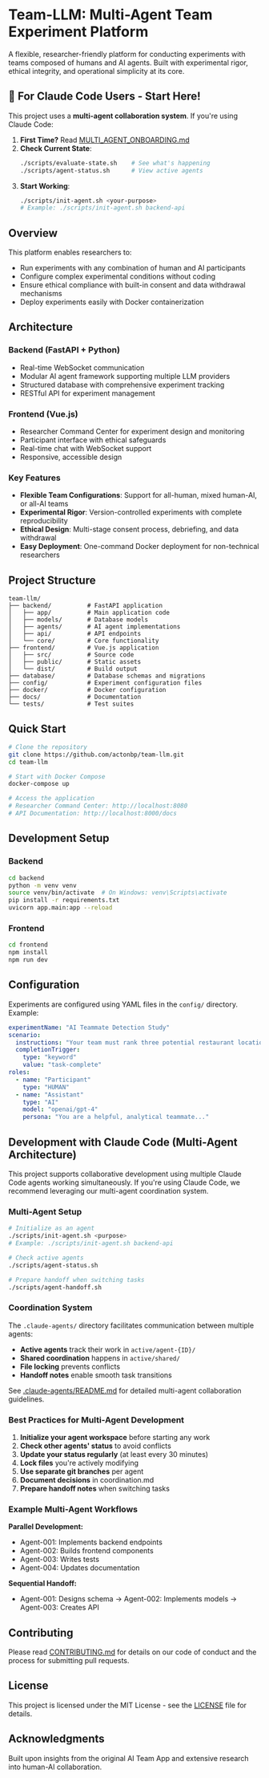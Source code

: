 # Team-LLM: Multi-Agent Team Experiment Platform

A flexible, researcher-friendly platform for conducting experiments with teams composed of humans and AI agents. Built with experimental rigor, ethical integrity, and operational simplicity at its core.

## 🤖 For Claude Code Users - Start Here!

This project uses a **multi-agent collaboration system**. If you're using Claude Code:

1. **First Time?** Read [MULTI_AGENT_ONBOARDING.md](MULTI_AGENT_ONBOARDING.md)
2. **Check Current State**: 
   ```bash
   ./scripts/evaluate-state.sh    # See what's happening
   ./scripts/agent-status.sh      # View active agents
   ```
3. **Start Working**:
   ```bash
   ./scripts/init-agent.sh <your-purpose>
   # Example: ./scripts/init-agent.sh backend-api
   ```

## Overview

This platform enables researchers to:
- Run experiments with any combination of human and AI participants
- Configure complex experimental conditions without coding
- Ensure ethical compliance with built-in consent and data withdrawal mechanisms
- Deploy experiments easily with Docker containerization

## Architecture

### Backend (FastAPI + Python)
- Real-time WebSocket communication
- Modular AI agent framework supporting multiple LLM providers
- Structured database with comprehensive experiment tracking
- RESTful API for experiment management

### Frontend (Vue.js)
- Researcher Command Center for experiment design and monitoring
- Participant interface with ethical safeguards
- Real-time chat with WebSocket support
- Responsive, accessible design

### Key Features
- **Flexible Team Configurations**: Support for all-human, mixed human-AI, or all-AI teams
- **Experimental Rigor**: Version-controlled experiments with complete reproducibility
- **Ethical Design**: Multi-stage consent process, debriefing, and data withdrawal
- **Easy Deployment**: One-command Docker deployment for non-technical researchers

## Project Structure

```
team-llm/
├── backend/          # FastAPI application
│   ├── app/          # Main application code
│   ├── models/       # Database models
│   ├── agents/       # AI agent implementations
│   ├── api/          # API endpoints
│   └── core/         # Core functionality
├── frontend/         # Vue.js application
│   ├── src/          # Source code
│   ├── public/       # Static assets
│   └── dist/         # Build output
├── database/         # Database schemas and migrations
├── config/           # Experiment configuration files
├── docker/           # Docker configuration
├── docs/             # Documentation
└── tests/            # Test suites
```

## Quick Start

```bash
# Clone the repository
git clone https://github.com/actonbp/team-llm.git
cd team-llm

# Start with Docker Compose
docker-compose up

# Access the application
# Researcher Command Center: http://localhost:8080
# API Documentation: http://localhost:8000/docs
```

## Development Setup

### Backend
```bash
cd backend
python -m venv venv
source venv/bin/activate  # On Windows: venv\Scripts\activate
pip install -r requirements.txt
uvicorn app.main:app --reload
```

### Frontend
```bash
cd frontend
npm install
npm run dev
```

## Configuration

Experiments are configured using YAML files in the `config/` directory. Example:

```yaml
experimentName: "AI Teammate Detection Study"
scenario:
  instructions: "Your team must rank three potential restaurant locations..."
  completionTrigger:
    type: "keyword"
    value: "task-complete"
roles:
  - name: "Participant"
    type: "HUMAN"
  - name: "Assistant"
    type: "AI"
    model: "openai/gpt-4"
    persona: "You are a helpful, analytical teammate..."
```

## Development with Claude Code (Multi-Agent Architecture)

This project supports collaborative development using multiple Claude Code agents working simultaneously. If you're using Claude Code, we recommend leveraging our multi-agent coordination system.

### Multi-Agent Setup

```bash
# Initialize as an agent
./scripts/init-agent.sh <purpose>
# Example: ./scripts/init-agent.sh backend-api

# Check active agents
./scripts/agent-status.sh

# Prepare handoff when switching tasks
./scripts/agent-handoff.sh
```

### Coordination System

The `.claude-agents/` directory facilitates communication between multiple agents:
- **Active agents** track their work in `active/agent-{ID}/`
- **Shared coordination** happens in `active/shared/`
- **File locking** prevents conflicts
- **Handoff notes** enable smooth task transitions

See [.claude-agents/README.md](.claude-agents/README.md) for detailed multi-agent collaboration guidelines.

### Best Practices for Multi-Agent Development

1. **Initialize your agent workspace** before starting any work
2. **Check other agents' status** to avoid conflicts
3. **Update your status regularly** (at least every 30 minutes)
4. **Lock files** you're actively modifying
5. **Use separate git branches** per agent
6. **Document decisions** in coordination.md
7. **Prepare handoff notes** when switching tasks

### Example Multi-Agent Workflows

**Parallel Development:**
- Agent-001: Implements backend endpoints
- Agent-002: Builds frontend components  
- Agent-003: Writes tests
- Agent-004: Updates documentation

**Sequential Handoff:**
- Agent-001: Designs schema → Agent-002: Implements models → Agent-003: Creates API

## Contributing

Please read [CONTRIBUTING.md](docs/CONTRIBUTING.md) for details on our code of conduct and the process for submitting pull requests.

## License

This project is licensed under the MIT License - see the [LICENSE](LICENSE) file for details.

## Acknowledgments

Built upon insights from the original AI Team App and extensive research into human-AI collaboration.